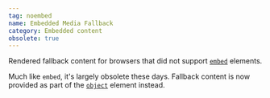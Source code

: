 ```yaml
---
tag: noembed
name: Embedded Media Fallback
category: Embedded content
obsolete: true
---
```


Rendered fallback content for browsers that did not support [`embed`](#embed) elements.

Much like `embed`, it's largely obsolete these days. Fallback content is now provided as part of the [`object`](#object) element instead.
